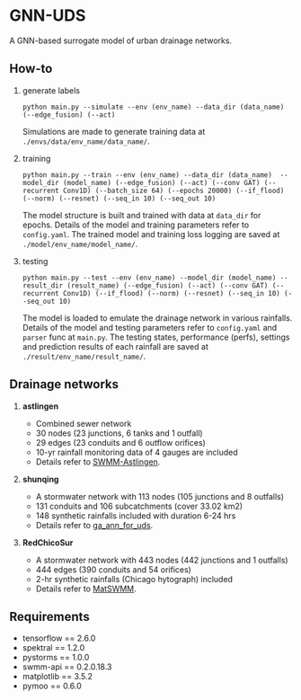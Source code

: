 # GNN-UDS
 A GNN-based surrogate model of urban drainage networks.

## How-to
1. generate labels

    ```
    python main.py --simulate --env (env_name) --data_dir (data_name) (--edge_fusion) (--act)
    ```

    Simulations are made to generate training data at `./envs/data/env_name/data_name/`.

2. training

    ```
    python main.py --train --env (env_name) --data_dir (data_name)  --model_dir (model_name) (--edge_fusion) (--act) (--conv GAT) (--recurrent Conv1D) (--batch_size 64) (--epochs 20000) (--if_flood) (--norm) (--resnet) (--seq_in 10) (--seq_out 10)
    ```

    The model structure is built and trained with data at `data_dir` for epochs. Details of the model and training parameters refer to `config.yaml`. The trained model and training loss logging are saved at `./model/env_name/model_name/`.

3. testing

    ```
    python main.py --test --env (env_name) --model_dir (model_name) --result_dir (result_name) (--edge_fusion) (--act) (--conv GAT) (--recurrent Conv1D) (--if_flood) (--norm) (--resnet) (--seq_in 10) (--seq_out 10)
    ```

    The model is loaded to emulate the drainage network in various rainfalls. Details of the model and testing parameters refer to `config.yaml` and `parser` func at `main.py`. The testing states, performance (perfs), settings and prediction results of each rainfall are saved at `./result/env_name/result_name/`.


## Drainage networks
1. **astlingen**
   - Combined sewer network
   - 30 nodes (23 junctions, 6 tanks and 1 outfall)
   - 29 edges (23 conduits and 6 outflow orifices)
   - 10-yr rainfall monitoring data of 4 gauges are included
   - Details refer to [SWMM-Astlingen](https://github.com/open-toolbox/SWMM-Astlingen).

3. **shunqing**
   - A stormwater network with 113 nodes (105 junctions and 8 outfalls)
   - 131 conduits and 106 subcatchments (cover 33.02 km2)
   - 148 synthetic rainfalls included with duration 6-24 hrs
   - Details refer to [ga_ann_for_uds](https://github.com/lhmygis/ga_ann_for_uds).

5. **RedChicoSur**
   - A stormwater network with 443 nodes (442 junctions and 1 outfalls)
   - 444 edges (390 conduits and 54 orifices)
   - 2-hr synthetic rainfalls (Chicago hytograph) included
   - Details refer to [MatSWMM](https://github.com/gandresr/MatSWMM).

## Requirements
- tensorflow == 2.6.0
- spektral == 1.2.0
- pystorms == 1.0.0
- swmm-api == 0.2.0.18.3
- matplotlib == 3.5.2
- pymoo == 0.6.0
